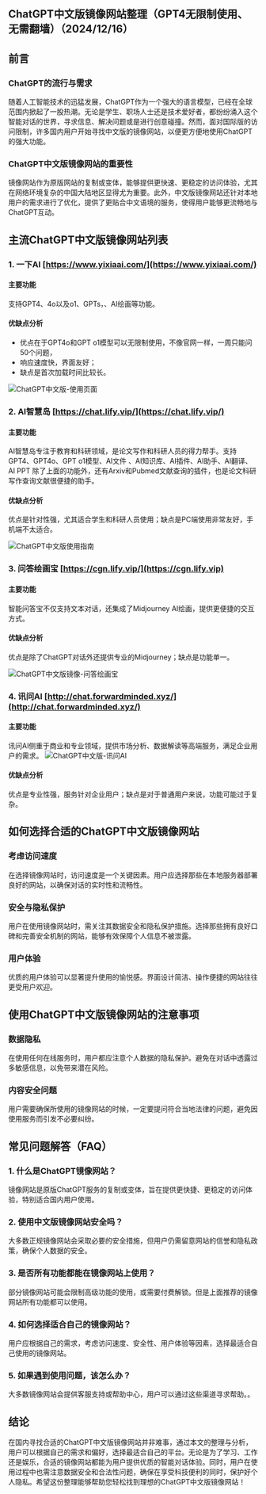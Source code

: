 ## **ChatGPT中文版镜像网站整理（GPT4无限制使用、无需翻墙）（2024/12/16）**

## **前言**

### **ChatGPT的流行与需求**

随着人工智能技术的迅猛发展，ChatGPT作为一个强大的语言模型，已经在全球范围内掀起了一股热潮。无论是学生、职场人士还是技术爱好者，都纷纷涌入这个智能对话的世界，寻求信息、解决问题或是进行创意碰撞。然而，面对国际版的访问限制，许多国内用户开始寻找中文版的镜像网站，以便更方便地使用ChatGPT的强大功能。

### **ChatGPT中文版镜像网站的重要性**

镜像网站作为原版网站的复制或变体，能够提供更快速、更稳定的访问体验，尤其在网络环境复杂的中国大陆地区显得尤为重要。此外，中文版镜像网站还针对本地用户的需求进行了优化，提供了更贴合中文语境的服务，使得用户能够更流畅地与ChatGPT互动。

## **主流ChatGPT中文版镜像网站列表**

### **1. 一下AI [https://www.yixiaai.com/](https://www.yixiaai.com/)**

#### **主要功能**

支持GPT4、4o以及o1、GPTs，、AI绘画等功能。

#### **优缺点分析**

-  优点在于GPT4o和GPT o1模型可以无限制使用，不像官网一样，一周只能问50个问题，
-  响应速度快，界面友好；
-  缺点是首次加载时间比较长。

  ![ChatGPT中文版-使用页面](https://github.com/user-attachments/assets/eb5a941e-0648-4c4c-ae63-9e5b1f8fbb79)


### **2. AI智慧岛 [https://chat.lify.vip/](https://chat.lify.vip/)**

#### **主要功能**

AI智慧岛专注于教育和科研领域，是论文写作和科研人员的得力帮手。支持GPT4、GPT4o、GPT o1模型、AI文件 、AI知识库、AI插件、AI助手、AI翻译、AI PPT
除了上面的功能外，还有Arxiv和Pubmed文献查询的插件，也是论文科研写作查询文献很便捷的助手。

#### **优缺点分析**

优点是针对性强，尤其适合学生和科研人员使用；缺点是PC端使用非常友好，手机端不太适合。

![ChatGPT中文版使用指南](https://github.com/user-attachments/assets/eb980479-0d9d-403b-8493-228841ca6ae5)


### **3. 问答绘画宝 [https://cgn.lify.vip/](https://cgn.lify.vip)**

#### **主要功能**

智能问答宝不仅支持文本对话，还集成了Midjourney AI绘画，提供更便捷的交互方式。

#### **优缺点分析**

优点是除了ChatGPT对话外还提供专业的Midjourney；缺点是功能单一。

![ChatGPT中文版镜像-问答绘画宝](https://github.com/user-attachments/assets/23f09859-752f-464e-857f-6b8ac1d3ca3e)


### **4. 讯问AI [http://chat.forwardminded.xyz/](http://chat.forwardminded.xyz/)**

#### **主要功能**

讯问AI侧重于商业和专业领域，提供市场分析、数据解读等高端服务，满足企业用户的需求。
![ChatGPT中文版-讯问AI](https://github.com/user-attachments/assets/751c9960-78fb-4e42-a42a-d404dd91f385)


#### **优缺点分析**

优点是专业性强，服务针对企业用户；缺点是对于普通用户来说，功能可能过于复杂。


## **如何选择合适的ChatGPT中文版镜像网站**

### **考虑访问速度**

在选择镜像网站时，访问速度是一个关键因素。用户应选择那些在本地服务器部署良好的网站，以确保对话的实时性和流畅性。

### **安全与隐私保护**

用户在使用镜像网站时，需关注其数据安全和隐私保护措施。选择那些拥有良好口碑和完善安全机制的网站，能够有效保障个人信息不被泄露。

### **用户体验**

优质的用户体验可以显著提升使用的愉悦感。界面设计简洁、操作便捷的网站往往更受用户欢迎。

## **使用ChatGPT中文版镜像网站的注意事项**

### **数据隐私**

在使用任何在线服务时，用户都应注意个人数据的隐私保护。避免在对话中透露过多敏感信息，以免带来潜在风险。

### **内容安全问题**

用户需要确保所使用的镜像网站的时候，一定要提问符合当地法律的问题，避免因使用服务而引发不必要纠纷。

## **常见问题解答（FAQ）**

### **1. 什么是ChatGPT镜像网站？**

镜像网站是原版ChatGPT服务的复制或变体，旨在提供更快捷、更稳定的访问体验，特别适合国内用户使用。

### **2. 使用中文版镜像网站安全吗？**

大多数正规镜像网站会采取必要的安全措施，但用户仍需留意网站的信誉和隐私政策，确保个人数据的安全。

### **3. 是否所有功能都能在镜像网站上使用？**

部分镜像网站可能会限制高级功能的使用，或需要付费解锁。但是上面推荐的镜像网站所有功能都可以使用。

### **4. 如何选择适合自己的镜像网站？**

用户应根据自己的需求，考虑访问速度、安全性、用户体验等因素，选择最适合自己使用的镜像网站。

### **5. 如果遇到使用问题，该怎么办？**

大多数镜像网站会提供客服支持或帮助中心，用户可以通过这些渠道寻求帮助。。

## **结论**

在国内寻找合适的ChatGPT中文版镜像网站并非难事，通过本文的整理与分析，用户可以根据自己的需求和偏好，选择最适合自己的平台。无论是为了学习、工作还是娱乐，合适的镜像网站都能为用户提供优质的智能对话体验。同时，用户在使用过程中也需注意数据安全和合法性问题，确保在享受科技便利的同时，保护好个人隐私。希望这份整理能够帮助您轻松找到理想的ChatGPT中文版镜像网站！
